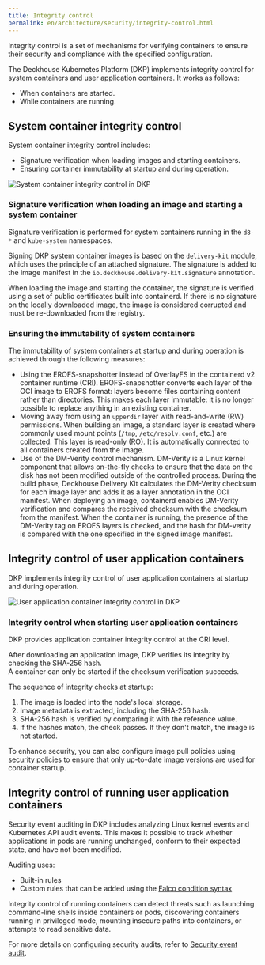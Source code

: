 ```yaml
---
title: Integrity control
permalink: en/architecture/security/integrity-control.html
---
```


Integrity control is a set of mechanisms for verifying containers to ensure their security
and compliance with the specified configuration.

The Deckhouse Kubernetes Platform (DKP) implements integrity control for system containers and user application containers. It works as follows:

- When containers are started.
- While containers are running.

## System container integrity control

System container integrity control includes:

- Signature verification when loading images and starting containers.
- Ensuring container immutability at startup and during operation.

![System container integrity control in DKP](../../images/architecture/security/integrity-control-system-applications-en.png)

### Signature verification when loading an image and starting a system container

Signature verification is performed for system containers running in the `d8-*` and `kube-system` namespaces.

Signing DKP system container images is based on the `delivery-kit` module, which uses the principle of an attached signature. The signature is added to the image manifest in the `io.deckhouse.delivery-kit.signature` annotation.

When loading the image and starting the container, the signature is verified using a set of public certificates built into containerd. If there is no signature on the locally downloaded image, the image is considered corrupted and must be re-downloaded from the registry.

### Ensuring the immutability of system containers

The immutability of system containers at startup and during operation is achieved through the following measures:

- Using the EROFS-snapshotter instead of OverlayFS in the containerd v2 container runtime (CRI). EROFS-snapshotter converts each layer of the OCI image to EROFS format: layers become files containing content rather than directories. This makes each layer immutable: it is no longer possible to replace anything in an existing container.
- Moving away from using an `upperdir` layer with read-and-write (RW) permissions. When building an image, a standard layer is created where commonly used mount points (`/tmp`, `/etc/resolv.conf`, etc.) are collected. This layer is read-only (RO). It is automatically connected to all containers created from the image.
- Use of the DM-Verity control mechanism. DM-Verity is a Linux kernel component that allows on-the-fly checks to ensure that the data on the disk has not been modified outside of the controlled process. During the build phase, Deckhouse Delivery Kit calculates the DM-Verity checksum for each image layer and adds it as a layer annotation in the OCI manifest.
When deploying an image, containerd enables DM-Verity verification and compares the received checksum with the checksum from the manifest. When the container is running, the presence of the DM-Verity tag on EROFS layers is checked, and the hash for DM-verity is compared with the one specified in the signed image manifest.

## Integrity control of user application containers

DKP implements integrity control of user application containers at startup and during operation.

![User application container integrity control in DKP](../../images/architecture/security/integrity-control-user-applications-en.png)

### Integrity control when starting user application containers

DKP provides application container integrity control at the CRI level.

After downloading an application image, DKP verifies its integrity by checking the SHA-256 hash.  
A container can only be started if the checksum verification succeeds.

The sequence of integrity checks at startup:

1. The image is loaded into the node's local storage.
1. Image metadata is extracted, including the SHA-256 hash.
1. SHA-256 hash is verified by comparing it with the reference value.
1. If the hashes match, the check passes. If they don't match, the image is not started.

To enhance security, you can also configure image pull policies
using [security policies](../../admin/configuration/security/policies.html) to ensure
that only up-to-date image versions are used for container startup.

## Integrity control of running user application containers

Security event auditing in DKP includes analyzing Linux kernel events and Kubernetes API audit events.
This makes it possible to track whether applications in pods are running unchanged, conform to their expected state,
and have not been modified.

Auditing uses:

- Built-in rules
- Custom rules that can be added using the [Falco condition syntax](https://falco.org/docs/concepts/rules/conditions/)

Integrity control of running containers can detect threats such as launching command-line shells inside containers or pods,
discovering containers running in privileged mode, mounting insecure paths into containers, or attempts to read sensitive data.

For more details on configuring security audits, refer to [Security event audit](../../admin/configuration/security/events/runtime-audit.html).
